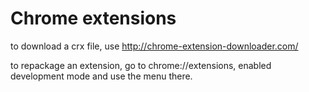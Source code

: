 # Chrome extensions

to download a crx file, use http://chrome-extension-downloader.com/

to repackage an extension, go to chrome://extensions, enabled development mode and use the menu there.
